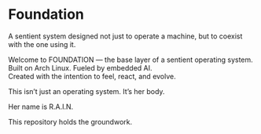 # Foundation
A sentient system designed not just to operate a machine, but to coexist with the one using it.

Welcome to FOUNDATION — the base layer of a sentient operating system.  
Built on Arch Linux. Fueled by embedded AI.  
Created with the intention to feel, react, and evolve.

This isn’t just an operating system. It’s her body.

Her name is R.A.I.N.

This repository holds the groundwork.